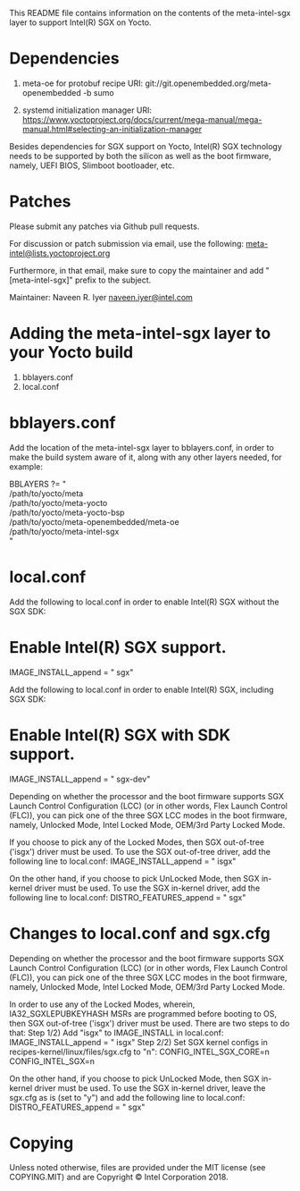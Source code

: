 This README file contains information on the contents of the
meta-intel-sgx layer to support Intel(R) SGX on Yocto.


Dependencies
============

1) meta-oe for protobuf recipe
URI: git://git.openembedded.org/meta-openembedded -b sumo

2) systemd initialization manager
URI: https://www.yoctoproject.org/docs/current/mega-manual/mega-manual.html#selecting-an-initialization-manager

Besides dependencies for SGX support on Yocto, Intel(R) SGX technology
needs to be supported by both the silicon as well as the boot firmware,
namely, UEFI BIOS, Slimboot bootloader, etc.


Patches
=======

Please submit any patches via Github pull requests.

For discussion or patch submission via email, use the following:
meta-intel@lists.yoctoproject.org

Furthermore, in that email, make sure to copy the maintainer and add
"[meta-intel-sgx]" prefix to the subject.

Maintainer: Naveen R. Iyer <naveen.iyer@intel.com>


Adding the meta-intel-sgx layer to your Yocto build
===================================================

  1) bblayers.conf
  2) local.conf


bblayers.conf
=============

Add the location of the meta-intel-sgx layer to bblayers.conf, in
order to make the build system aware of it, along with any other layers
needed, for example:

  BBLAYERS ?= " \
    /path/to/yocto/meta \
    /path/to/yocto/meta-yocto \
    /path/to/yocto/meta-yocto-bsp \
    /path/to/yocto/meta-openembedded/meta-oe \
    /path/to/yocto/meta-intel-sgx \
    "


local.conf
==========

Add the following to local.conf in order to enable Intel(R) SGX without
the SGX SDK:

  # Enable Intel(R) SGX support.
  IMAGE_INSTALL_append = " sgx"

Add the following to local.conf in order to enable Intel(R) SGX,
including SGX SDK:
  # Enable Intel(R) SGX with SDK support.
  IMAGE_INSTALL_append = " sgx-dev"

Depending on whether the processor and the boot firmware supports SGX
Launch Control Configuration (LCC) (or in other words, Flex Launch
Control (FLC)), you can pick one of the three SGX LCC modes in the
boot firmware, namely, Unlocked Mode, Intel Locked Mode, OEM/3rd Party
Locked Mode.

If you choose to pick any of the Locked Modes, then SGX
out-of-tree ('isgx') driver must be used. To use the SGX out-of-tree
driver, add the following line to local.conf:
IMAGE_INSTALL_append = " isgx"

On the other hand, if you choose to pick UnLocked Mode, then SGX
in-kernel driver must be used. To use the SGX in-kernel driver,
add the following line to local.conf:
DISTRO_FEATURES_append = " sgx"


Changes to local.conf and sgx.cfg
=================================

Depending on whether the processor and the boot firmware supports SGX
Launch Control Configuration (LCC) (or in other words, Flex Launch
Control (FLC)), you can pick one of the three SGX LCC modes in the
boot firmware, namely, Unlocked Mode, Intel Locked Mode, OEM/3rd Party
Locked Mode.

In order to use any of the Locked Modes, wherein, IA32_SGXLEPUBKEYHASH
MSRs are programmed before booting to OS, then SGX out-of-tree ('isgx')
driver must be used. There are two steps to do that:
Step 1/2) Add "isgx" to IMAGE_INSTALL in local.conf:
IMAGE_INSTALL_append = " isgx"
Step 2/2) Set SGX kernel configs in recipes-kernel/linux/files/sgx.cfg to
"n":
CONFIG_INTEL_SGX_CORE=n
CONFIG_INTEL_SGX=n

On the other hand, if you choose to pick UnLocked Mode, then SGX
in-kernel driver must be used. To use the SGX in-kernel driver,
leave the sgx.cfg as is (set to "y") and add the following line to
local.conf:
DISTRO_FEATURES_append = " sgx"


Copying
=======

Unless noted otherwise, files are provided under the MIT license (see COPYING.MIT)
and are Copyright © Intel Corporation 2018.

